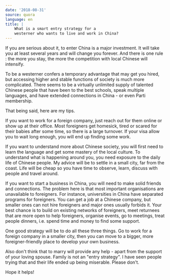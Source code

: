 ```yaml
---
date: '2018-08-31'
source: quora
language: en
title: |
    What is a smart entry strategy for a
    westerner who wants to live and work in China?
---
```


If you are serious about it, to enter China is a major investment. It
will take you at least several years and will change you forever. And
there is one rule : the more you stay, the more the competition with
local Chinese will intensify.

To be a westerner confers a temporary advantage that may get you hired,
but accessing higher and stable functions of society is much more
complicated. There seems to be a virtually unlimited supply of talented
Chinese people that have been to the best schools, speak multiple
languages, and have extended connections in China - or even Parti
membership.

That being said, here are my tips.

If you want to work for a foreign company, just reach out for them
online or show up at their office. Most foreigners get homesick, tired
or scared for their babies after some time, so there is a large
turnover. If your visa allow you to wait long enough, you will end up
finding some work.

If you want to understand more about Chinese society, you will first
need to learn the language and get some mastery of the local culture. To
understand what is happening around you, you need exposure to the daily
life of Chinese people. My advice will be to settle in a small city, far
from the coast. Life will be cheap so you have time to observe, learn,
discuss with people and travel around.

If you want to start a business in China, you will need to make solid
friends and connections. The problem here is that most important
organisations are unavailable to foreigners. For instance, universities
in China have separated programs for foreigners. You can get a job at a
Chinese company, but smaller ones can not hire foreigners and major ones
usually forbids it. Your best chance is to build on existing networks of
foreigners, meet returnees that are more open to help foreigners,
organise events, go to meetings, treat people dinners, i.e. spend time
and money to find some support.

One good strategy will be to do all these three things. Go to work for a
foreign company in a smaller city, then you can move to a bigger, more
foreigner-friendly place to develop your own business.

Also don't think that to marry will provide any help - apart from the
support of your loving spouse. Family is not an "entry strategy". I have
seen people trying that and their life ended up being miserable. Please
don't.

Hope it helps!
